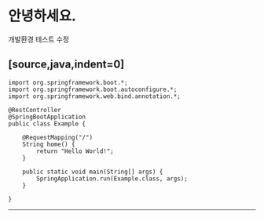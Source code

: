 # 안녕하세요.

개발환경 테스트 수정


[source,java,indent=0]
----
	import org.springframework.boot.*;
	import org.springframework.boot.autoconfigure.*;
	import org.springframework.web.bind.annotation.*;

	@RestController
	@SpringBootApplication
	public class Example {

		@RequestMapping("/")
		String home() {
			return "Hello World!";
		}

		public static void main(String[] args) {
			SpringApplication.run(Example.class, args);
		}

	}
----
